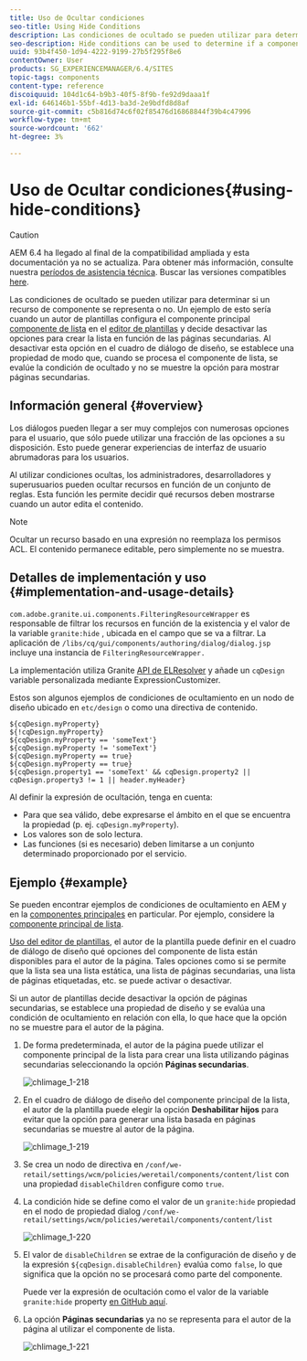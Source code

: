 ```yaml
---
title: Uso de Ocultar condiciones
seo-title: Using Hide Conditions
description: Las condiciones de ocultado se pueden utilizar para determinar si un recurso de componente se representa o no.
seo-description: Hide conditions can be used to determine if a component resource is rendered or not.
uuid: 93b4f450-1d94-4222-9199-27b5f295f8e6
contentOwner: User
products: SG_EXPERIENCEMANAGER/6.4/SITES
topic-tags: components
content-type: reference
discoiquuid: 104d1c64-b9b3-40f5-8f9b-fe92d9daaa1f
exl-id: 646146b1-55bf-4d13-ba3d-2e9bdfd8d8af
source-git-commit: c5b816d74c6f02f85476d16868844f39b4c47996
workflow-type: tm+mt
source-wordcount: '662'
ht-degree: 3%

---
```


# Uso de Ocultar condiciones{#using-hide-conditions}

>[!CAUTION]
>
>AEM 6.4 ha llegado al final de la compatibilidad ampliada y esta documentación ya no se actualiza. Para obtener más información, consulte nuestra [períodos de asistencia técnica](https://helpx.adobe.com/es/support/programs/eol-matrix.html). Buscar las versiones compatibles [here](https://experienceleague.adobe.com/docs/).

Las condiciones de ocultado se pueden utilizar para determinar si un recurso de componente se representa o no. Un ejemplo de esto sería cuando un autor de plantillas configura el componente principal [componente de lista](https://helpx.adobe.com/experience-manager/core-components/using/list.html) en el [editor de plantillas](/help/sites-authoring/templates.md) y decide desactivar las opciones para crear la lista en función de las páginas secundarias. Al desactivar esta opción en el cuadro de diálogo de diseño, se establece una propiedad de modo que, cuando se procesa el componente de lista, se evalúe la condición de ocultado y no se muestre la opción para mostrar páginas secundarias.

## Información general {#overview}

Los diálogos pueden llegar a ser muy complejos con numerosas opciones para el usuario, que sólo puede utilizar una fracción de las opciones a su disposición. Esto puede generar experiencias de interfaz de usuario abrumadoras para los usuarios.

Al utilizar condiciones ocultas, los administradores, desarrolladores y superusuarios pueden ocultar recursos en función de un conjunto de reglas. Esta función les permite decidir qué recursos deben mostrarse cuando un autor edita el contenido.

>[!NOTE]
>
>Ocultar un recurso basado en una expresión no reemplaza los permisos ACL. El contenido permanece editable, pero simplemente no se muestra.

## Detalles de implementación y uso {#implementation-and-usage-details}

`com.adobe.granite.ui.components.FilteringResourceWrapper` es responsable de filtrar los recursos en función de la existencia y el valor de la variable `granite:hide` , ubicada en el campo que se va a filtrar. La aplicación de `/libs/cq/gui/components/authoring/dialog/dialog.jsp` incluye una instancia de `FilteringResourceWrapper.`

La implementación utiliza Granite [API de ELResolver](https://helpx.adobe.com/experience-manager/6-4/sites/developing/using/reference-materials/granite-ui/api/jcr_root/libs/granite/ui/docs/server/el.html) y añade un `cqDesign` variable personalizada mediante ExpressionCustomizer.

Estos son algunos ejemplos de condiciones de ocultamiento en un nodo de diseño ubicado en `etc/design` o como una directiva de contenido.

```
${cqDesign.myProperty}
${!cqDesign.myProperty}
${cqDesign.myProperty == 'someText'}
${cqDesign.myProperty != 'someText'}
${cqDesign.myProperty == true}
${cqDesign.myProperty == true}
${cqDesign.property1 == 'someText' && cqDesign.property2 || cqDesign.property3 != 1 || header.myHeader}
```

Al definir la expresión de ocultación, tenga en cuenta:

* Para que sea válido, debe expresarse el ámbito en el que se encuentra la propiedad (p. ej. `cqDesign.myProperty`).
* Los valores son de solo lectura.
* Las funciones (si es necesario) deben limitarse a un conjunto determinado proporcionado por el servicio.

## Ejemplo {#example}

Se pueden encontrar ejemplos de condiciones de ocultamiento en AEM y en la [componentes principales](https://experienceleague.adobe.com/docs/experience-manager-core-components/using/introduction.html?lang=es) en particular. Por ejemplo, considere la [componente principal de lista](https://helpx.adobe.com/experience-manager/core-components/using/list.html).

[Uso del editor de plantillas](/help/sites-authoring/templates.md), el autor de la plantilla puede definir en el cuadro de diálogo de diseño qué opciones del componente de lista están disponibles para el autor de la página. Tales opciones como si se permite que la lista sea una lista estática, una lista de páginas secundarias, una lista de páginas etiquetadas, etc. se puede activar o desactivar.

Si un autor de plantillas decide desactivar la opción de páginas secundarias, se establece una propiedad de diseño y se evalúa una condición de ocultamiento en relación con ella, lo que hace que la opción no se muestre para el autor de la página.

1. De forma predeterminada, el autor de la página puede utilizar el componente principal de la lista para crear una lista utilizando páginas secundarias seleccionando la opción **Páginas secundarias**.

   ![chlimage_1-218](assets/chlimage_1-218.png)

1. En el cuadro de diálogo de diseño del componente principal de la lista, el autor de la plantilla puede elegir la opción **Deshabilitar hijos** para evitar que la opción para generar una lista basada en páginas secundarias se muestre al autor de la página.

   ![chlimage_1-219](assets/chlimage_1-219.png)

1. Se crea un nodo de directiva en `/conf/we-retail/settings/wcm/policies/weretail/components/content/list` con una propiedad `disableChildren` configure como `true`.
1. La condición hide se define como el valor de un `granite:hide` propiedad en el nodo de propiedad dialog `/conf/we-retail/settings/wcm/policies/weretail/components/content/list`

   ![chlimage_1-220](assets/chlimage_1-220.png)

1. El valor de `disableChildren` se extrae de la configuración de diseño y de la expresión `${cqDesign.disableChildren}` evalúa como `false`, lo que significa que la opción no se procesará como parte del componente.

   Puede ver la expresión de ocultación como el valor de la variable `granite:hide` property [en GitHub aquí](https://github.com/Adobe-Marketing-Cloud/aem-core-wcm-components/blob/master/content/src/content/jcr_root/apps/core/wcm/components/list/v1/list/_cq_dialog/.content.xml#L40).

1. La opción **Páginas secundarias** ya no se representa para el autor de la página al utilizar el componente de lista.

   ![chlimage_1-221](assets/chlimage_1-221.png)
